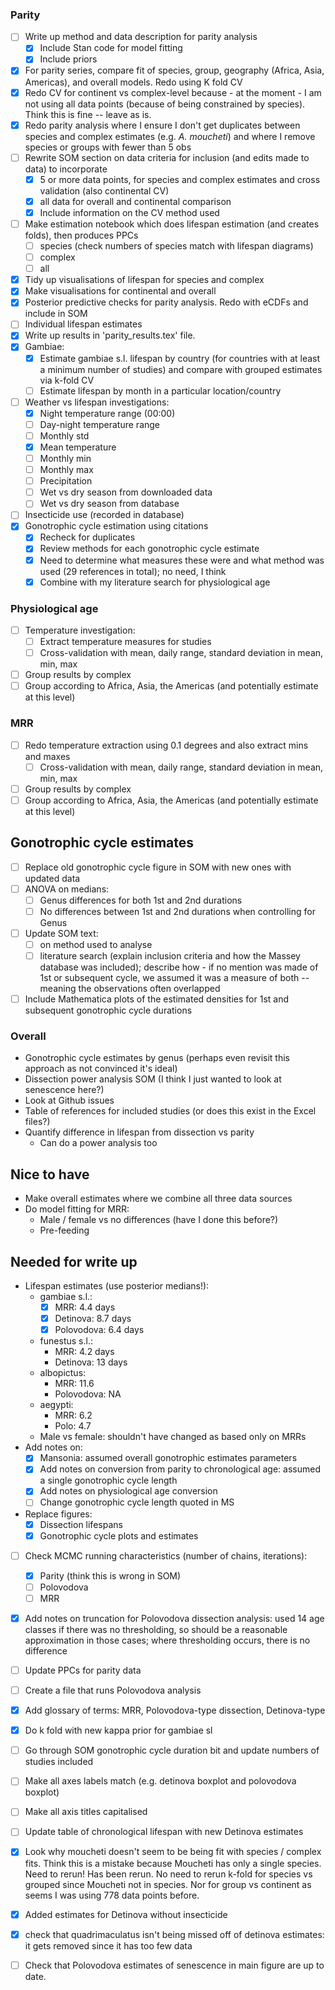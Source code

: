 ### Parity

* [ ] Write up method and data description for parity analysis
  * [x] Include Stan code for model fitting
  * [x] Include priors
* [x] For parity series, compare fit of species, group, geography (Africa, Asia, Americas), and overall models. Redo using K fold CV
* [x] Redo CV for continent vs complex-level because - at the moment - I am not using all data points (because of being constrained by species). Think this is fine -- leave as is.
* [x] Redo parity analysis where I ensure I don't get duplicates between species and complex estimates (e.g. *A. moucheti*) and where I remove species or groups with fewer than 5 obs
* [ ] Rewrite SOM section on data criteria for inclusion (and edits made to data) to incorporate
  * [x] 5 or more data points, for species and complex estimates and cross validation (also continental CV)
  * [x] all data for overall and continental comparison
  * [x] Include information on the CV method used
* [ ] Make estimation notebook which does lifespan estimation (and creates folds), then produces PPCs
  * [ ] species (check numbers of species match with lifespan diagrams)
  * [ ] complex
  * [ ] all 
* [x] Tidy up visualisations of lifespan for species and complex
* [x] Make visualisations for continental and overall
* [x] Posterior predictive checks for parity analysis. Redo with eCDFs and include in SOM
* [ ] Individual lifespan estimates
* [x] Write up results in 'parity_results.tex' file.
* [x] Gambiae:
  * [x] Estimate gambiae s.l. lifespan by country (for countries with at least a minimum number of studies) and compare with grouped estimates via k-fold CV
  * [ ] Estimate lifespan by month in a particular location/country
* [ ] Weather vs lifespan investigations:
  * [x] Night temperature range (00:00)
  * [ ] Day-night temperature range
  * [ ] Monthly std
  * [x] Mean temperature
  * [ ] Monthly min
  * [ ] Monthly max
  * [ ] Precipitation
  * [ ] Wet vs dry season from downloaded data
  * [ ] Wet vs dry season from database
* [ ] Insecticide use (recorded in database)
* [x] Gonotrophic cycle estimation using citations
  * [x] Recheck for duplicates
  * [x] Review methods for each gonotrophic cycle estimate
  * [x] Need to determine what measures these were and what method was used (29 references in total); no need, I think
  * [x] Combine with my literature search for physiological age

### Physiological age

- [ ] Temperature investigation:
  - [ ] Extract temperature measures for studies
  - [ ] Cross-validation with mean, daily range, standard deviation in mean, min, max
- [ ] Group results by complex
- [ ] Group according to Africa, Asia, the Americas (and potentially estimate at this level)

### MRR

- [ ] Redo temperature extraction using 0.1 degrees and also extract mins and maxes
  - [ ] Cross-validation with mean, daily range, standard deviation in mean, min, max
- [ ] Group results by complex
- [ ] Group according to Africa, Asia, the Americas (and potentially estimate at this level)

## Gonotrophic cycle estimates

- [ ] Replace old gonotrophic cycle figure in SOM with new ones with updated data
- [ ] ANOVA on medians:
  - [ ] Genus differences for both 1st and 2nd durations
  - [ ] No differences between 1st and 2nd durations when controlling for Genus
- [ ] Update SOM text:
  - [ ] on method used to analyse
  - [ ] literature search (explain inclusion criteria and how the Massey database was included); describe how - if no mention was made of 1st or subsequent cycle, we assumed it was a measure of both -- meaning the observations often overlapped
- [ ] Include Mathematica plots of the estimated densities for 1st and subsequent gonotrophic cycle durations

### Overall

* Gonotrophic cycle estimates by genus (perhaps even revisit this approach as not convinced it's ideal)
* Dissection power analysis SOM (I think I just wanted to look at senescence here?)
* Look at Github issues
* Table of references for included studies (or does this exist in the Excel files?)
* Quantify difference in lifespan from dissection vs parity
  * Can do a power analysis too

## Nice to have

* Make overall estimates where we combine all three data sources
* Do model fitting for MRR:
  * Male / female vs no differences (have I done this before?)
  * Pre-feeding

## Needed for write up

* Lifespan estimates (use posterior medians!):
  * gambiae s.l.:
    * [x] MRR: 4.4 days
    * [x] Detinova: 8.7 days
    * [x] Polovodova: 6.4 days
  * funestus s.l.:
    * MRR: 4.2 days
    * Detinova: 13 days
  * albopictus:
    * MRR: 11.6
    * Polovodova: NA
  * aegypti: 
    * MRR: 6.2
    * Polo: 4.7
  * Male vs female: shouldn't have changed as based only on MRRs
* Add notes on:
  * [x] Mansonia: assumed overall gonotrophic estimates parameters
  * [x] Add notes on conversion from parity to chronological age: assumed a single gonotrophic cycle length
  * [x] Add notes on physiological age conversion
  * [ ] Change gonotrophic cycle length quoted in MS
* Replace figures:
  * [x] Dissection lifespans
  * [x] Gonotrophic cycle plots and estimates
* [ ] Check MCMC running characteristics (number of chains, iterations):
  * [x] Parity (think this is wrong in SOM)
  * [ ] Polovodova
  * [ ] MRR
* [x] Add notes on truncation for Polovodova dissection analysis: used 14 age classes if there was no thresholding, so should be a reasonable approximation in those cases; where thresholding occurs, there is no difference
* [ ] Update PPCs for parity data
* [ ] Create a file that runs Polovodova analysis
* [x] Add glossary of terms: MRR, Polovodova-type dissection, Detinova-type
* [x] Do k fold with new kappa prior for gambiae sl
* [ ] Go through SOM gonotrophic cycle duration bit and update numbers of studies included
* [ ] Make all axes labels match (e.g. detinova boxplot and polovodova boxplot)
* [ ] Make all axis titles capitalised
* [ ] Update table of chronological lifespan with new Detinova estimates
* [x] Look why moucheti doesn't seem to be being fit with species / complex fits. Think this is a mistake because Moucheti has only a single species. Need to rerun! Has been rerun. No need to rerun k-fold for species vs grouped since Moucheti not in species. Nor for group vs continent as seems I was using 778 data points before.
* [x] Added estimates for Detinova without insecticide
* [x] check that quadrimaculatus isn't being missed off of detinova estimates: it gets removed since it has too few data
* [ ] Check that Polovodova estimates of senescence in main figure are up to date.

